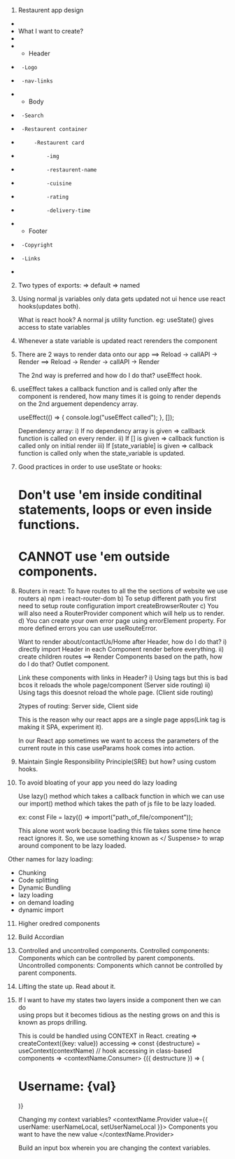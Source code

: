 1. Restaurent app design

-
- What I want to create?
-
- - Header
-      -Logo
-      -nav-links
- - Body
-      -Search
-      -Restaurent container
-          -Restaurent card
-              -img
-              -restaurent-name
-              -cuisine
-              -rating
-              -delivery-time
- - Footer
-      -Copyright
-      -Links
-

2. Two types of exports:
   => default
   => named

3. Using normal js variables only data gets updated not ui
   hence use react hooks(updates both).

   What is react hook? A normal js utility function.
   eg: useState() gives access to state variables

4. Whenever a state variable is updated react rerenders the component

5. There are 2 ways to render data onto our app
   ==> Reload -> callAPI -> Render
   ==> Reload -> Render -> callAPI -> Render

   The 2nd way is preferred and how do I do that? useEffect hook.

6. useEffect takes a callback function and is called only after the component
   is rendered, how many times it is going to render depends on the 2nd arguement
   dependency array.

   useEffect(() => {
   console.log("useEffect called");
   }, []);

   Dependency array:
   i) If no dependency array is given => callback function is called on
   every render.
   ii) If [] is given => callback function is called only on initial render
   iii) If [state_variable] is given => callback function is called only when the
   state_variable is updated.

7. Good practices in order to use useState or hooks:

   # Don't use 'em inside conditinal statements, loops or even inside functions.

   # CANNOT use 'em outside components.

8. Routers in react:
   To have routes to all the the sections of website we use routers
   a) npm i react-router-dom
   b) To setup different path you first need to setup route configuration
   import createBrowserRouter
   c) You will also need a RouterProvider component which will help us to render.
   d) You can create your own error page using errorElement property.
   For more defined errors you can use useRouteError.

   Want to render about/contactUs/Home after Header, how do I do that?
   i) directly import Header in each Component render before everything.
   ii) create children routes ==> Render Components based on the path,
   how do I do that? Outlet component.

   Link these components with links in Header?
   i) Using <a></a> tags but this is bad bcos it reloads the whole page/component
   (Server side routing)
   ii) Using <Link to=""></Link> tags this doesnot reload the whole page.
   (Client side routing)

   2types of routing: Server side, Client side

   This is the reason why our react apps are a single page apps(Link tag is making
   it SPA, experiment it).

   In our React app sometimes we want to access the parameters of the current route in this case useParams hook comes into action.

9. Maintain Single Responsibility Principle(SRE) but how? using custom hooks.

10. To avoid bloating of your app you need do lazy loading

    Use lazy() method which takes a callback function in which we can use our
    import() method which takes the path of js file to be lazy loaded.

    ex: const File = lazy(() => import("path_of_file/component"));

    This alone wont work because loading this file takes some time hence react ignores
    it. So, we use something known as <Suspense fallback={loading_screen_render}></ Suspense> to wrap around component to be lazy loaded.

Other names for lazy loading:

- Chunking
- Code splitting
- Dynamic Bundling
- lazy loading
- on demand loading
- dynamic import

11. Higher oredred components

12. Build Accordian

13. Controlled and uncontrolled components.
    Controlled components: Components which can be controlled by parent components.
    Uncontrolled components: Components which cannot be controlled by parent components.

14. Lifting the state up.
    Read about it.

15. If I want to have my states two layers inside a component then we can do  
    using props but it becomes tidious as the nesting grows on and this is known as
    props drilling.

    This is could be handled using CONTEXT in React.
    creating => createContext({key: value})
    accessing => const {destructure} = useContext(contextName) // hook
    accessing in class-based components =>
    <contextName.Consumer>
    {({ destructure }) => (
      <h1 className="font-bold ">Username: {val}</h1>
      )}
    </contextName.Consumer>

    Changing my context variables?
    <contextName.Provider value={{ userName: userNameLocal, setUserNameLocal }}>
    Components you want to have the new value
    </contextName.Provider>

    Build an input box wherein you are changing the context variables.
